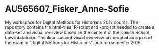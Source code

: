 # AU565607_Fisker_Anne-Sofie
My workspace for Digital Methods for Historians 2019 course. The repository contains the html-files, R-script and -project needed to create a data-set and visual overview based on the content of the Danish School Laws database. The data-set and visual overview are created as a part of the exam in "Digital Methods for Historians", autumn semester 2019.
